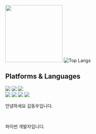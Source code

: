    <img height="180em" src="https://github-readme-stats.vercel.app/api?username=yesmynamedongwoo&show_icons=true&hide_border=true&&count_private=true&include_all_commits=true" />   ![Top Langs](https://github-readme-stats.vercel.app/api/top-langs/?username=yesmynamedongwoo&layout=compact&hide_border=true&theme=white)
 
## Platforms & Languages
<p>

  <img src="https://img.shields.io/badge/python-3776AB?style=for-the-badge&logo=python&logoColor=white">   
    <img src="https://img.shields.io/badge/html5-E34F26?style=for-the-badge&logo=html5&logoColor=white"> 
  <img src="https://img.shields.io/badge/css-1572B6?style=for-the-badge&logo=css3&logoColor=white"> 
  <br>
     <img src="https://img.shields.io/badge/mongoDB-47A248?style=for-the-badge&logo=MongoDB&logoColor=white">
    <img src="https://img.shields.io/badge/django-092E20?style=for-the-badge&logo=django&logoColor=white">
  <img src="https://img.shields.io/badge/flask-000000?style=for-the-badge&logo=flask&logoColor=white">
      <img src="https://img.shields.io/badge/bootstrap-7952B3?style=for-the-badge&logo=bootstrap&logoColor=white">
  <br>
</p>
<P>안녕하세요 김동우입니다. </P> <br>
<p> 파이썬 개발자입니다. 

</div>
</div>

